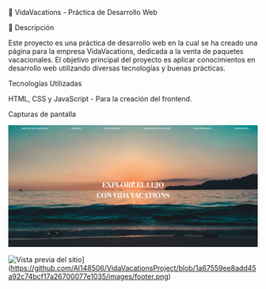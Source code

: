 🌴 VidaVacations - Práctica de Desarrollo Web

📌 Descripción

Este proyecto es una práctica de desarrollo web en la cual se ha creado una página para la empresa VidaVacations, dedicada a la venta de paquetes vacacionales. 
El objetivo principal del proyecto es aplicar conocimientos en desarrollo web utilizando diversas tecnologías y buenas prácticas.

Tecnologías Utilizadas

HTML, CSS y JavaScript - Para la creación del frontend.

Capturas de pantalla

![images/head.png](https://github.com/Al148506/VidaVacationsProject/blob/f09ee8fcccc2242dab18853143325039a1de844f/images/head.png)

![Vista previa del sitio](https://tu-sitio.com/imagen.png)](https://github.com/Al148506/VidaVacationsProject/blob/1a67559ee8add45a92c74bcf17a26700077e1035/images/footer.png)
